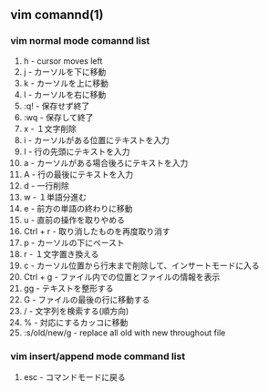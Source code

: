 ## vim comannd(1)

### vim normal mode comannd list

1. h - cursor moves left
1. j - カーソルを下に移動
1. k - カーソルを上に移動
1. l - カーソルを右に移動
1. :q! - 保存せず終了
1. :wq - 保存して終了
1. x - １文字削除
1. i - カーソルがある位置にテキストを入力
1. I - 行の先頭にテキストを入力
1. a - カーソルがある場合後ろにテキストを入力
1. A - 行の最後にテキストを入力
1. d - 一行削除
1. w - １単語分進む
1. e - 前方の単語の終わりに移動
1. u - 直前の操作を取りやめる
1. Ctrl + r - 取り消したものを再度取り消す
1. p - カーソルの下にペースト
1. r - １文字置き換える
1. c - カーソル位置から行末まで削除して、インサートモードに入る
1. Ctrl + g - ファイル内での位置とファイルの情報を表示
1. gg - テキストを整形する
1. G - ファイルの最後の行に移動する
1. / - 文字列を検索する(順方向)
1. % - 対応にするカッコに移動
1. :s/old/new/g - replace all old with new throughout file

### vim insert/append mode command list

1. esc - コマンドモードに戻る

